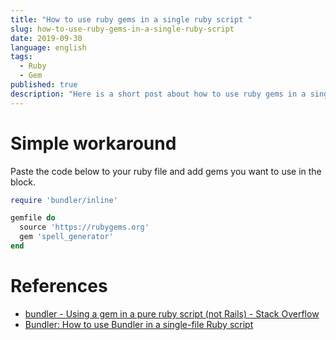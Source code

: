 ```yaml
---
title: "How to use ruby gems in a single ruby script "
slug: how-to-use-ruby-gems-in-a-single-ruby-script
date: 2019-09-30
language: english
tags:
  - Ruby
  - Gem
published: true
description: "Here is a short post about how to use ruby gems in a single ruby script."
---
```

# Simple workaround

Paste the code below to your ruby file and add gems you want to use in the block.

```ruby
require 'bundler/inline'

gemfile do
  source 'https://rubygems.org'
  gem 'spell_generator'
end
```

# References 
- [bundler - Using a gem in a pure ruby script (not Rails) - Stack Overflow](https://stackoverflow.com/questions/25373689/using-a-gem-in-a-pure-ruby-script-not-rails)
- [Bundler: How to use Bundler in a single-file Ruby script](https://bundler.io/v2.0/guides/bundler_in_a_single_file_ruby_script.html)
